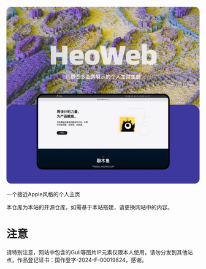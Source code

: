 ![Alt Text](./img/cover.webp "Optional Title")

一个接近Apple风格的个人主页

本仓库为本站的开源仓库，如需基于本站搭建，请更换网站中的内容。


# 注意

请特别注意，网站中包含的Guli等图片IP元素仅限本人使用，请勿分发到其他站点，作品登记证书：国作登字-2024-F-00019824，感谢。
